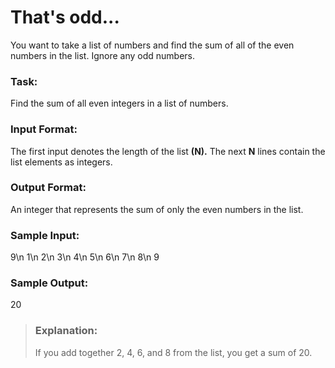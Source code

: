 # That's odd...
You want to take a list of numbers and find the sum of all of the even numbers in the list. Ignore any odd numbers.

### Task:
Find the sum of all even integers in a list of numbers.

### Input Format:
The first input denotes the length of the list **(N).** The next **N** lines contain the list elements as integers.

### Output Format:
An integer that represents the sum of only the even numbers in the list.

### Sample Input:
9\n
1\n
2\n
3\n
4\n
5\n
6\n
7\n
8\n
9

### Sample Output:
20



> ### Explanation:
> If you add together 2, 4, 6, and 8 from the list, you get a sum of 20.

